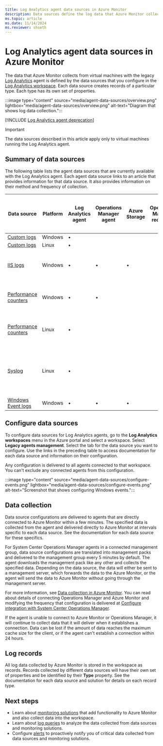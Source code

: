 ```yaml
---
title: Log Analytics agent data sources in Azure Monitor
description: Data sources define the log data that Azure Monitor collects from agents and other connected sources. This article describes how Azure Monitor uses data sources, explains how to configure them, and summarizes the different data sources available.
ms.topic: article
ms.date: 11/14/2024
ms.reviewer: shseth
---
```


# Log Analytics agent data sources in Azure Monitor

The data that Azure Monitor collects from virtual machines with the legacy [Log Analytics](./log-analytics-agent.md) agent is defined by the data sources that you configure in the [Log Analytics workspace](../logs/data-platform-logs.md). Each data source creates records of a particular type. Each type has its own set of properties.

:::image type="content" source="media/agent-data-sources/overview.png" lightbox="media/agent-data-sources/overview.png" alt-text="Diagram that shows log data collection.":::

[!INCLUDE [Log Analytics agent deprecation](includes/log-analytics-agent-deprecation.md)]

> [!IMPORTANT]
> The data sources described in this article apply only to virtual machines running the Log Analytics agent.

## Summary of data sources

The following table lists the agent data sources that are currently available with the Log Analytics agent. Each agent data source links to an article that provides information for that data source. It also provides information on their method and frequency of collection.

| Data source | Platform | Log Analytics agent | Operations Manager agent | Azure Storage | Operations Manager required? | Operations Manager agent data sent via management group | Collection frequency |
|-------------|----------|---------------------|--------------------------|---------------|------------------------------|---------------------------------------------------------|----------------------|
| [Custom logs](data-sources-custom-logs.md) | Windows | &#8226; |  |  |  |  | On arrival. |
| [Custom logs](data-sources-custom-logs.md) | Linux | &#8226; |  |  |  |  | On arrival. |
| [IIS logs](data-sources-iis-logs.md) | Windows | &#8226; | &#8226; | &#8226; |  |  | Depends on the Log File Rollover setting. |
| [Performance counters](data-sources-performance-counters.md) | Windows | &#8226; | &#8226; |  |  |  | As scheduled, minimum of 10 seconds. |
| [Performance counters](data-sources-performance-counters.md) | Linux | &#8226; |  |  |  |  | As scheduled, minimum of 10 seconds. |
| [Syslog](data-sources-syslog.md) | Linux |&#8226; |  |  |  |  | From Azure Storage is 10 minutes. From agent is on arrival. |
| [Windows Event logs](data-sources-windows-events.md) | Windows | &#8226; | &#8226; | &#8226; |  | &#8226; | On arrival. |

## Configure data sources

To configure data sources for Log Analytics agents, go to the **Log Analytics workspaces** menu in the Azure portal and select a workspace. Select **Legacy agents management**. Select the tab for the data source you want to configure. Use the links in the preceding table to access documentation for each data source and information on their configuration.

Any configuration is delivered to all agents connected to that workspace. You can't exclude any connected agents from this configuration.

:::image type="content" source="media/agent-data-sources/configure-events.png" lightbox="media/agent-data-sources/configure-events.png" alt-text="Screenshot that shows configuring Windows events.":::

## Data collection

Data source configurations are delivered to agents that are directly connected to Azure Monitor within a few minutes. The specified data is collected from the agent and delivered directly to Azure Monitor at intervals specific to each data source. See the documentation for each data source for these specifics.

For System Center Operations Manager agents in a connected management group, data source configurations are translated into management packs and delivered to the management group every 5 minutes by default. The agent downloads the management pack like any other and collects the specified data. Depending on the data source, the data will either be sent to a management server, which forwards the data to the Azure Monitor, or the agent will send the data to Azure Monitor without going through the management server.

For more information, see [Data collection in Azure Monitor](../essentials/data-collection.md). You can read about details of connecting Operations Manager and Azure Monitor and modifying the frequency that configuration is delivered at [Configure integration with System Center Operations Manager](./om-agents.md).

If the agent is unable to connect to Azure Monitor or Operations Manager, it will continue to collect data that it will deliver when it establishes a connection. Data can be lost if the amount of data reaches the maximum cache size for the client, or if the agent can't establish a connection within 24 hours.

## Log records

All log data collected by Azure Monitor is stored in the workspace as records. Records collected by different data sources will have their own set of properties and be identified by their **Type** property. See the documentation for each data source and solution for details on each record type.

## Next steps

* Learn about [monitoring solutions](/previous-versions/azure/azure-monitor/insights/solutions) that add functionality to Azure Monitor and also collect data into the workspace.
* Learn about [log queries](../logs/log-query-overview.md) to analyze the data collected from data sources and monitoring solutions.
* Configure [alerts](../alerts/alerts-overview.md) to proactively notify you of critical data collected from data sources and monitoring solutions.
